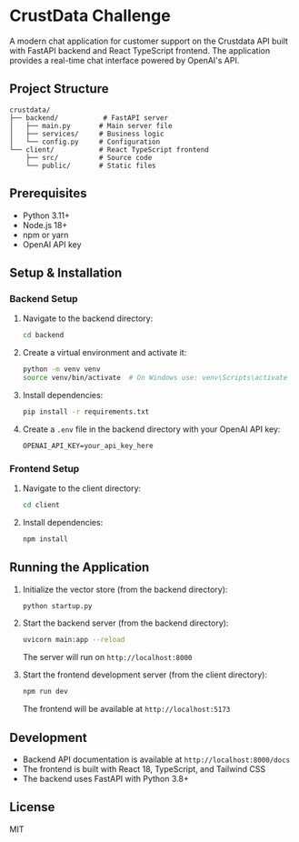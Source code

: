 # CrustData Challenge

A modern chat application for customer support on the Crustdata API built with FastAPI backend and React TypeScript frontend. The application provides a real-time chat interface powered by OpenAI's API.

## Project Structure

```
crustdata/
├── backend/           # FastAPI server
│   ├── main.py       # Main server file
│   ├── services/     # Business logic
│   └── config.py     # Configuration
└── client/           # React TypeScript frontend
    ├── src/          # Source code
    └── public/       # Static files
```

## Prerequisites

- Python 3.11+
- Node.js 18+
- npm or yarn
- OpenAI API key

## Setup & Installation

### Backend Setup

1. Navigate to the backend directory:

   ```bash
   cd backend
   ```

2. Create a virtual environment and activate it:

   ```bash
   python -m venv venv
   source venv/bin/activate  # On Windows use: venv\Scripts\activate
   ```

3. Install dependencies:

   ```bash
   pip install -r requirements.txt
   ```

4. Create a `.env` file in the backend directory with your OpenAI API key:
   ```
   OPENAI_API_KEY=your_api_key_here
   ```

### Frontend Setup

1. Navigate to the client directory:

   ```bash
   cd client
   ```

2. Install dependencies:
   ```bash
   npm install
   ```

## Running the Application

1. Initialize the vector store (from the backend directory):

   ```bash
   python startup.py
   ```

2. Start the backend server (from the backend directory):

   ```bash
   uvicorn main:app --reload
   ```

   The server will run on `http://localhost:8000`

3. Start the frontend development server (from the client directory):
   ```bash
   npm run dev
   ```
   The frontend will be available at `http://localhost:5173`

## Development

- Backend API documentation is available at `http://localhost:8000/docs`
- The frontend is built with React 18, TypeScript, and Tailwind CSS
- The backend uses FastAPI with Python 3.8+

## License

MIT
